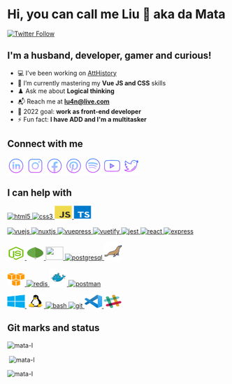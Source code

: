 # Hi, you can call me Liu 👤 aka da Mata

[![Twitter Follow](https://img.shields.io/twitter/follow/_lu4n?color=793fa6&logo=twitter&style=for-the-badge)](https://twitter.com/intent/follow?_lu4n&screen_name=_lu4n)

## I'm a husband, developer, gamer and curious!

- 💻 I’ve been working on [AttHistory](https://github.com/Mata-L/AttHistory)
- 🎨 I’m currently mastering my **Vue JS and CSS** skills
- ♟️ Ask me about **Logical thinking**
- 📬 Reach me at **lu4n@live.com**
- 🔭 2022 goal: **work as front-end developer**
- ⚡ Fun fact: **I have ADD and I'm a multitasker**

## Connect with me

<p align="left">
  <a href="https://linkedin.com/in/lu4n91" target="blank"><img align="center" src="https://github.com/Mata-L/Mata-L/blob/main/icons/icons8-linkedin-circundado.svg" alt="lu4n91" height="40" width="40" /></a>
  <a href="https://instagram.com/lu4n.live" target="blank"><img align="center" src="https://github.com/Mata-L/Mata-L/blob/main/icons/icons8-instagram.svg" alt="lu4n.live" height="40" width="40" /></a> 
  <a href="https://fb.com/lu4n.live" target="blank"><img align="center" src="https://github.com/Mata-L/Mata-L/blob/main/icons/icons8-facebook-novo.svg" alt="lu4n.live" height="40" width="40" /></a>
  <a href="https://br.pinterest.com/lu4n91" target="blank"><img align="center" src="https://github.com/Mata-L/Mata-L/blob/main/icons/icons8-pinterest.svg" alt="lu4n91" height="40" width="40" /></a>
  <a href="https://open.spotify.com/user/ll.s2" target="blank"><img align="center" src="https://github.com/Mata-L/Mata-L/blob/main/icons/icons8-spotify.svg" alt="wild-lynx" height="40" width="40" /></a>
  <a href="https://www.youtube.com/channel/UCX2LOaVfuyqXWKENvHXX5xQ" target="blank"><img align="center" src="https://github.com/Mata-L/Mata-L/blob/main/icons/icons8-reproduzir-youtube.svg" alt="wild linx" height="40" width="40" /></a>
  <a href="https://twitter.com/_lu4n" target="blank"><img align="center" src="https://github.com/Mata-L/Mata-L/blob/main/icons/icons8-twitter.svg" alt="_lu4n" height="40" width="40" /></a>
</p>

## I can help with
<div>
  <a href="https://www.w3.org/html/" target="_blank"> <img src="https://icongr.am/devicon/html5-original.svg" alt="html5" width="40" height="30"/> </a>
  <a href="https://www.w3schools.com/css/" target="_blank"> <img src="https://icongr.am/devicon/css3-original.svg" alt="css3" width="40" height="30"/> </a>
  <a href="https://developer.mozilla.org/en-US/docs/Web/JavaScript" target="_blank"> <img src="https://raw.githubusercontent.com/devicons/devicon/master/icons/javascript/javascript-original.svg" alt="javascript" width="40" height="30"/> </a>
  <a href="https://www.typescriptlang.org/" target="_blank"> <img src="https://raw.githubusercontent.com/devicons/devicon/master/icons/typescript/typescript-original.svg" alt="typescript" width="40" height="30"/> </a>
</div><br><div>
  <a href="https://vuejs.org/" target="_blank"> <img src="https://upload.wikimedia.org/wikipedia/commons/9/95/Vue.js_Logo_2.svg" alt="vuejs" width="40" height="30"/> </a>
  <a href="https://nuxtjs.org/" target="_blank"> <img src="https://www.vectorlogo.zone/logos/nuxtjs/nuxtjs-icon.svg" alt="nuxtjs" width="40" height="30"/> </a>
  <a href="https://vuepress.vuejs.org/" target="_blank"> <img src="https://raw.githubusercontent.com/AliasIO/wappalyzer/master/src/drivers/webextension/images/icons/VuePress.svg" alt="vuepress" width="40" height="30"/> </a>
  <a href="https://vuetifyjs.com/en/" target="_blank"> <img src="https://bestofjs.org/logos/vuetify.svg" alt="vuetify" width="40" height="30"/> </a>
  <a href="https://jestjs.io" target="_blank"> <img src="https://www.vectorlogo.zone/logos/jestjsio/jestjsio-icon.svg" alt="jest" width="30" height="30"/> </a>
  <a href="https://reactjs.org/" target="_blank"> <img src="https://upload.wikimedia.org/wikipedia/commons/a/a7/React-icon.svg" alt="react" width="40" height="30"/> </a>
  <a href="https://expressjs.com" target="_blank"> <img src="https://icongr.am/devicon/express-original.svg?color=d6d6d6" alt="express" width="40" height="30"/> </a>
</div><br><div>
  <a href="https://nodejs.org" target="_blank"> <img src="https://github.com/Mata-L/Mata-L/blob/main/icons/nodejs-2.svg" alt="nodejs" width="40" height="30"/> </a>
  <a href="https://www.mongodb.com/" target="_blank"> <img src="https://github.com/Mata-L/Mata-L/blob/main/icons/mongodb-icon.svg" alt="mongodb" width="40" height="30"/> </a>
  <a href="https://www.mysql.com/" target="_blank"> <img src="https://icongr.am/devicon/mysql-original.svg" width="40" height="30"/> </a>
  <a href="https://www.postgresql.org" target="_blank"> <img src="https://upload.wikimedia.org/wikipedia/commons/2/29/Postgresql_elephant.svg" alt="postgresql" width="40" height="30"/> </a>
  <a href="https://mariadb.org/" target="_blank"> <img src="https://github.com/Mata-L/Mata-L/blob/main/icons/mariadb.svg" alt="mariadb" width="40" height="40"/> </a>
</div><br><div>
  <a href="https://aws.amazon.com" target="_blank"> <img src="https://github.com/Mata-L/Mata-L/blob/main/icons/amazon-web-services-icon.svg" alt="aws" width="40" height="30"/> </a>
  <a href="https://redis.io" target="_blank"> <img src="https://cdn.worldvectorlogo.com/logos/redis.svg" alt="redis" width="30" height="30"/> </a>
  <a href="https://www.docker.com/" target="_blank"> <img src="https://github.com/Mata-L/Mata-L/blob/main/icons/docker.svg" alt="docker" width="40" height="40"/> </a>
  <a href="https://postman.com" target="_blank"> <img src="https://www.vectorlogo.zone/logos/getpostman/getpostman-icon.svg" alt="postman" width="30" height="30"/> </a>
</div><br><div>
  <a href="https://www.microsoft.com/pt-br/windows/" target="_blank"> <img src="https://github.com/Mata-L/Mata-L/blob/main/icons/windows.svg" alt="windows" width="40" height="30"/> </a>
  <a href="https://www.linux.org/" target="_blank"> <img src="https://raw.githubusercontent.com/devicons/devicon/master/icons/linux/linux-original.svg" alt="linux" width="40" height="30"/> </a>
  <a href="https://www.gnu.org/software/bash/" target="_blank"> <img src="https://upload.wikimedia.org/wikipedia/commons/4/4b/Bash_Logo_Colored.svg" alt="bash" width="40" height="30"/> </a>
  <a href="https://git-scm.com/" target="_blank"> <img src="https://www.vectorlogo.zone/logos/git-scm/git-scm-icon.svg" alt="git" width="40" height="30"/> </a>
  <a href="https://code.visualstudio.com/" target="_blank"> <img src="https://github.com/Mata-L/Mata-L/blob/main/icons/vscode.svg" alt="vscode" width="40" height="30"/> </a>
  <a href="https://slack.com/intl/pt-br/" target="_blank"> <img src="https://github.com/Mata-L/Mata-L/blob/main/icons/slack.svg" alt="slack" width="40" height="30"/> </a>
</div>

## Git marks and status

<p><img align="center" src="https://github-readme-stats.vercel.app/api/top-langs?username=mata-l&show_icons=true&locale=en&layout=compact&theme=tokyonight" alt="mata-l" /></p>

<p>&nbsp;<img align="center" src="https://github-readme-stats.vercel.app/api?username=mata-l&show_icons=true&locale=en&theme=tokyonight" alt="mata-l" /></p>  
  
<p><img align="center" src="https://github-readme-streak-stats.herokuapp.com/?user=mata-l&theme=tokyonight" alt="mata-l" /></p>
